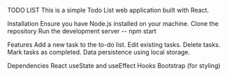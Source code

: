 TODO LIST 
This is a simple Todo List web application built with React.

Installation
Ensure you have Node.js installed on your machine.
Clone the repository
Run the development server -- npm start

Features
Add a new task to the to-do list.
Edit existing tasks.
Delete tasks.
Mark tasks as completed.
Data persistence using local storage.

Dependencies
React
useState and useEffect Hooks
Bootstrap (for styling)
